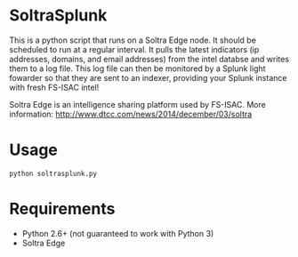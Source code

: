 # SoltraSplunk
This is a python script that runs on a Soltra Edge node. It should be scheduled to run at a regular interval. It pulls the latest indicators (ip addresses, domains, and email addresses) from the intel databse and writes them to a log file. This log file can then be monitored by a Splunk light fowarder so that they are sent to an indexer, providing your Splunk instance with fresh FS-ISAC intel!

Soltra Edge is an intelligence sharing platform used by FS-ISAC. More information: http://www.dtcc.com/news/2014/december/03/soltra

# Usage
```
python soltrasplunk.py
```

# Requirements
* Python 2.6+ (not guaranteed to work with Python 3)
* Soltra Edge
